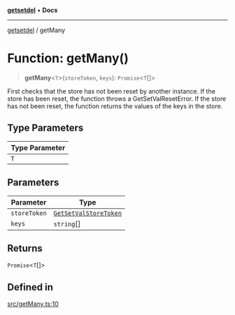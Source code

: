 [**getsetdel**](../README.md) • **Docs**

---

[getsetdel](../README.md) / getMany

# Function: getMany()

> **getMany**\<`T`\>(`storeToken`, `keys`): `Promise`\<`T`[]\>

First checks that the store has not been reset by another instance. If the
store has been reset, the function throws a GetSetValResetError. If the store
has not been reset, the function returns the values of the keys in the store.

## Type Parameters

| Type Parameter |
| -------------- |
| `T`            |

## Parameters

| Parameter    | Type                                                          |
| ------------ | ------------------------------------------------------------- |
| `storeToken` | [`GetSetValStoreToken`](../interfaces/GetSetValStoreToken.md) |
| `keys`       | `string`[]                                                    |

## Returns

`Promise`\<`T`[]\>

## Defined in

[src/getMany.ts:10](https://github.com/ericvera/getsetdel/blob/main/src/getMany.ts#L10)
